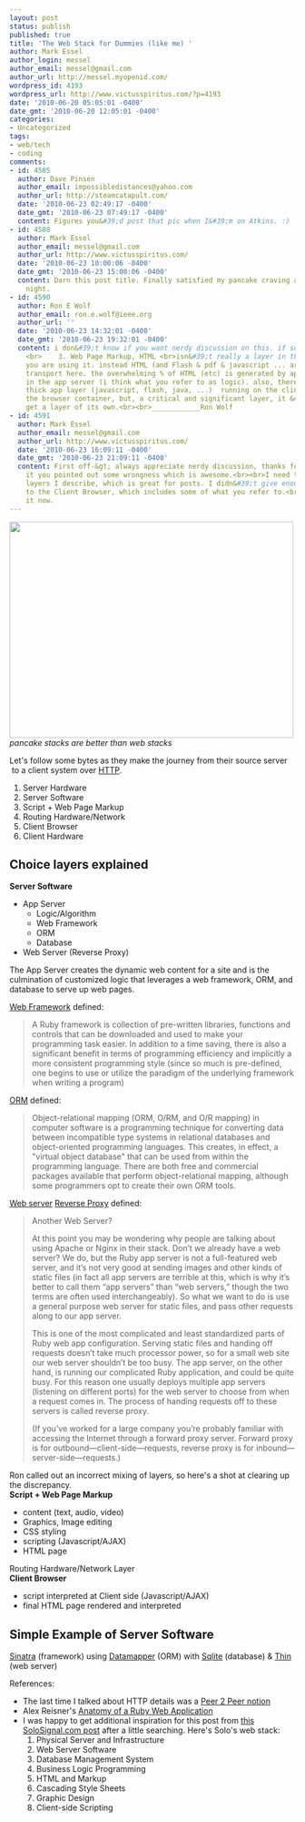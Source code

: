 ```yaml
---
layout: post
status: publish
published: true
title: 'The Web Stack for Dummies (like me) '
author: Mark Essel
author_login: messel
author_email: messel@gmail.com
author_url: http://messel.myopenid.com/
wordpress_id: 4193
wordpress_url: http://www.victusspiritus.com/?p=4193
date: '2010-06-20 05:05:01 -0400'
date_gmt: '2010-06-20 12:05:01 -0400'
categories:
- Uncategorized
tags:
- web/tech
- coding
comments:
- id: 4585
  author: Dave Pinsen
  author_email: impossibledistances@yahoo.com
  author_url: http://steamcatapult.com/
  date: '2010-06-23 02:49:17 -0400'
  date_gmt: '2010-06-23 07:49:17 -0400'
  content: Figures you&#39;d post that pic when I&#39;m on Atkins. :)
- id: 4588
  author: Mark Essel
  author_email: messel@gmail.com
  author_url: http://www.victusspiritus.com/
  date: '2010-06-23 10:00:06 -0400'
  date_gmt: '2010-06-23 15:00:06 -0400'
  content: Darn this post title. Finally satisfied my pancake craving at IHOP last
    night.
- id: 4590
  author: Ron E Wolf
  author_email: ron.e.wolf@ieee.org
  author_url: ''
  date: '2010-06-23 14:32:01 -0400'
  date_gmt: '2010-06-23 19:32:01 -0400'
  content: i don&#39;t know if you want nerdy discussion on this. if so, your layer
    <br>    3. Web Page Markup, HTML <br>isn&#39;t really a layer in the sense that
    you are using it. instead HTML (and Flash & pdf & javascript ... are more of a
    transport here. the overwhelming % of HTML (etc) is generated by apps running
    in the app server (i think what you refer to as logic). also, there is an increasingly
    thick app layer (javascript, flash, java, ...)  running on the client. yes, in
    the browser container, but, a critical and significant layer, it &#39;should&#39;
    get a layer of its own.<br><br>____________Ron Wolf
- id: 4591
  author: Mark Essel
  author_email: messel@gmail.com
  author_url: http://www.victusspiritus.com/
  date: '2010-06-23 16:09:11 -0400'
  date_gmt: '2010-06-23 21:09:11 -0400'
  content: First off-&gt; always appreciate nerdy discussion, thanks for bringing
    it you pointed out some wrongness which is awesome.<br><br>I need to rethink the
    layers I describe, which is great for posts. I didn&#39;t give enough attention
    to the Client Browser, which includes some of what you refer to.<br><br>Fixing
    it now.
---
```

<p><a href="{{ site.url }}/assets/2010/06/PancakesAreBetterThanTheWeb.jpg"><img class="aligncenter size-medium wp-image-4208" title="PancakesAreBetterThanTheWeb" src="{{ site.url }}/assets/2010/06/PancakesAreBetterThanTheWeb.jpg" alt="" width="500" height="380" /></a><br />
<em>pancake stacks are better than web stacks</em></p>
<p>Let's follow some bytes as they make the journey from their source server  to a client system over <a class="zem_slink" title="Hypertext Transfer Protocol" rel="wikipedia" href="http://en.wikipedia.org/wiki/Hypertext_Transfer_Protocol">HTTP</a>.</p>
<ol>
<li>Server Hardware</li>
<li>Server Software</li>
<li>Script + Web Page Markup</li>
<li>Routing Hardware/Network</li>
<li>Client Browser</li>
<li>Client Hardware</li>
</ol>
<h2>Choice layers explained</h2>
<p><strong>Server Software</strong></p>
<ul>
<li>App Server
<ul>
<li>Logic/Algorithm</li>
<li>Web Framework</li>
<li>ORM</li>
<li>Database</li>
</ul>
</li>
<li>Web Server (Reverse Proxy)</li>
</ul>
<p>The App Server creates the dynamic web content for a site and is the culmination of customized logic that leverages a web framework, ORM, and database to serve up web pages.</p>
<p><a href="http://en.wikipedia.org/wiki/Web_application_framework">Web Framework</a> defined:</p>
<blockquote><p>A Ruby framework is collection of pre-written libraries, functions and controls that can be downloaded and used to make your programming task easier. In addition to a time saving, there is also a significant benefit in terms of programming efficiency and implicitly a more consistent programming style (since so much is pre-defined, one begins to use or utilize the paradigm of the underlying framework when writing a program)</p></blockquote>
<p><a href="http://en.wikipedia.org/wiki/Object-relational_mapping">ORM</a> defined:</p>
<blockquote><p>Object-relational mapping (ORM, O/RM, and O/R mapping) in computer software is a programming technique for converting data between incompatible type systems in relational databases and object-oriented programming languages. This creates, in effect, a "virtual object database" that can be used from within the programming language. There are both free and commercial packages available that perform object-relational mapping, although some programmers opt to create their own ORM tools.</p></blockquote>
<p><a href="http://code.alexreisner.com/articles/anatomy-of-a-ruby-web-application.html">Web server</a> <a href="http://en.wikipedia.org/wiki/Reverse_proxy">Reverse Proxy</a> defined:</p>
<blockquote><p>Another Web Server?</p>
<p>At this point you may be wondering why people are talking about using Apache or Nginx in their stack. Don’t we already have a web server? We do, but the Ruby app server is not a full-featured web server, and it’s not very good at sending images and other kinds of static files (in fact all app servers are terrible at this, which is why it’s better to call them “app servers” than “web servers,” though the two terms are often used interchangeably). So what we want to do is use a general purpose web server for static files, and pass other requests along to our app server.</p>
<p>This is one of the most complicated and least standardized parts of Ruby web app configuration. Serving static files and handing off requests doesn’t take much processor power, so for a small web site our web server shouldn’t be too busy. The app server, on the other hand, is running our complicated Ruby application, and could be quite busy. For this reason one usually deploys multiple app servers (listening on different ports) for the web server to choose from when a request comes in. The process of handing requests off to these servers is called reverse proxy.</p>
<p>(If you’ve worked for a large company you’re probably familiar with accessing the Internet through a forward proxy server. Forward proxy is for outbound—client-side—requests, reverse proxy is for inbound—server-side—requests.)</p></blockquote>
<p>Ron called out an incorrect mixing of layers, so here's a shot at clearing up the discrepancy.<br />
<strong>Script + Web Page Markup</strong></p>
<ul>
<li>content (text, audio, video)</li>
<li>Graphics, Image editing</li>
<li>CSS styling</li>
<li>scripting (Javascript/AJAX)</li>
<li>HTML page</li>
</ul>
<p>Routing Hardware/Network Layer<br />
<strong>Client Browser</strong></p>
<ul>
<li>script interpreted at Client side (Javascript/AJAX)</li>
<li>final HTML page rendered and interpreted</li>
</ul>
<h2>Simple Example of Server Software</h2>
<p><a href="http://www.sinatrarb.com/intro.html">Sinatra</a> (framework) using <a href="http://datamapper.org/">Datamapper</a> (ORM) with <a href="http://www.sqlite.org/">Sqlite</a> (database) &amp; <a href="http://code.macournoyer.com/thin/">Thin</a> (web server)</p>
<p>References:</p>
<ul>
<li>The last time I talked about HTTP details was a <a href="http://victusfate.github.io/victusspiritus/uncategorized/2009/07/14/peer-to-peer-parallel-networking-for-your-iphone/">Peer 2 Peer notion</a></li>
<li>Alex Reisner's <a href="http://code.alexreisner.com/articles/anatomy-of-a-ruby-web-application.html">Anatomy of a Ruby Web Application</a></li>
<li>I was happy to get additional inspiration for this post from <a href="http://www.solosignal.com/solo-signal-series-the-web-stack-explained">this SoloSignal.com post</a> after a little searching. Here's Solo's web stack:
<ol>
<li>Physical Server and Infrastructure</li>
<li>Web Server Software</li>
<li>Database Management System</li>
<li>Business Logic Programming</li>
<li>HTML and Markup</li>
<li>Cascading Style Sheets</li>
<li>Graphic Design</li>
<li>Client-side Scripting</li>
</ol>
</li>
</ul>

